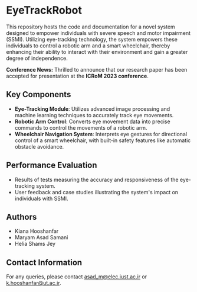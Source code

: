 # EyeTrackRobot

This repository hosts the code and documentation for a novel system designed to empower individuals with severe speech and motor impairment (SSMI). Utilizing eye-tracking technology, the system empowers these individuals to control a robotic arm and a smart wheelchair, thereby enhancing their ability to interact with their environment and gain a greater degree of independence.

**Conference News:** Thrilled to announce that our research paper has been accepted for presentation at the **ICRoM 2023 conference**.

## Key Components
- **Eye-Tracking Module**: Utilizes advanced image processing and machine learning techniques to accurately track eye movements.
- **Robotic Arm Control**: Converts eye movement data into precise commands to control the movements of a robotic arm.
- **Wheelchair Navigation System**: Interprets eye gestures for directional control of a smart wheelchair, with built-in safety features like automatic obstacle avoidance.

## Performance Evaluation
- Results of tests measuring the accuracy and responsiveness of the eye-tracking system.
- User feedback and case studies illustrating the system's impact on individuals with SSMI.

## Authors
- Kiana Hooshanfar
- Maryam Asad Samani
- Helia Shams Jey

## Contact Information
For any queries, please contact [asad_m@elec.iust.ac.ir](mailto:asad_m@elec.iust.ac.ir) or [k.hooshanfar@ut.ac.ir](mailto:k.hooshanfar@ut.ac.ir).



